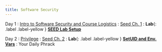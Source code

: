 ```yaml
---
title: Software Security
---
```


Day 1
: [Intro to Software Security and Course Logistics](#)
  : [Seed Ch. 1](#)
: **Lab**{: .label .label-yellow } [**SEED Lab Setup**](https://seedsecuritylabs.org/lab_env.html)

Day 2
: [Privilege](#)
  : [Seed Ch. 2](#)
: **Lab**{: .label .label-yellow } [**SetUID and Env. Vars**]({{/path/to/thing}})
: Your Daily Phrack

